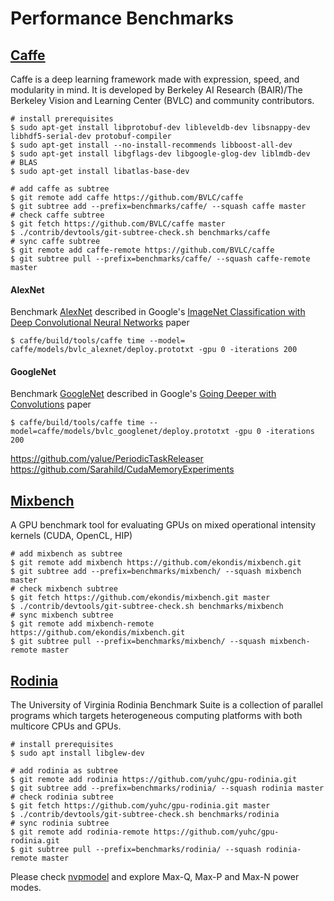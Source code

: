# Performance Benchmarks

## [Caffe](https://github.com/BVLC/caffe)
Caffe is a deep learning framework made with expression, speed, and modularity in mind. It is developed by Berkeley AI Research (BAIR)/The Berkeley Vision and Learning Center (BVLC) and community contributors.
```shell
# install prerequisites
$ sudo apt-get install libprotobuf-dev libleveldb-dev libsnappy-dev libhdf5-serial-dev protobuf-compiler
$ sudo apt-get install --no-install-recommends libboost-all-dev
$ sudo apt-get install libgflags-dev libgoogle-glog-dev liblmdb-dev
# BLAS
$ sudo apt-get install libatlas-base-dev

# add caffe as subtree
$ git remote add caffe https://github.com/BVLC/caffe
$ git subtree add --prefix=benchmarks/caffe/ --squash caffe master
# check caffe subtree
$ git fetch https://github.com/BVLC/caffe master
$ ./contrib/devtools/git-subtree-check.sh benchmarks/caffe
# sync caffe subtree
$ git remote add caffe-remote https://github.com/BVLC/caffe
$ git subtree pull --prefix=benchmarks/caffe/ --squash caffe-remote master
```

#### AlexNet
Benchmark [AlexNet](https://github.com/BVLC/caffe/tree/master/models/bvlc_alexnet) described in Google's [ImageNet Classification with Deep Convolutional Neural Networks](http://papers.nips.cc/paper/4824-imagenet-classification-with-deep-convolutional-neural-networks) paper
```shell
$ caffe/build/tools/caffe time --model= caffe/models/bvlc_alexnet/deploy.prototxt -gpu 0 -iterations 200
```

#### GoogleNet
Benchmark [GoogleNet](https://github.com/BVLC/caffe/tree/master/models/bvlc_googlenet) described in Google's [Going Deeper with Convolutions](https://arxiv.org/abs/1409.4842) paper
```shell
$ caffe/build/tools/caffe time --model=caffe/models/bvlc_googlenet/deploy.prototxt -gpu 0 -iterations 200
```

https://github.com/yalue/PeriodicTaskReleaser
https://github.com/Sarahild/CudaMemoryExperiments


## [Mixbench](https://github.com/ekondis/mixbench)
A GPU benchmark tool for evaluating GPUs on mixed operational intensity kernels (CUDA, OpenCL, HIP)
```shell
# add mixbench as subtree
$ git remote add mixbench https://github.com/ekondis/mixbench.git
$ git subtree add --prefix=benchmarks/mixbench/ --squash mixbench master
# check mixbench subtree
$ git fetch https://github.com/ekondis/mixbench.git master
$ ./contrib/devtools/git-subtree-check.sh benchmarks/mixbench
# sync mixbench subtree
$ git remote add mixbench-remote https://github.com/ekondis/mixbench.git
$ git subtree pull --prefix=benchmarks/mixbench/ --squash mixbench-remote master
```


## [Rodinia](https://github.com/yuhc/gpu-rodinia.git)
The University of Virginia Rodinia Benchmark Suite is a collection of parallel programs which targets heterogeneous computing platforms with both multicore CPUs and GPUs.
```shell
# install prerequisites
$ sudo apt install libglew-dev

# add rodinia as subtree
$ git remote add rodinia https://github.com/yuhc/gpu-rodinia.git
$ git subtree add --prefix=benchmarks/rodinia/ --squash rodinia master
# check rodinia subtree
$ git fetch https://github.com/yuhc/gpu-rodinia.git master
$ ./contrib/devtools/git-subtree-check.sh benchmarks/rodinia
# sync rodinia subtree
$ git remote add rodinia-remote https://github.com/yuhc/gpu-rodinia.git
$ git subtree pull --prefix=benchmarks/rodinia/ --squash rodinia-remote master
```

Please check [nvpmodel](http://www.jetsonhacks.com/2017/03/24/caffe-deep-learning-framework-nvidia-jetson-tx2/) and explore Max-Q, Max-P and Max-N power modes.
